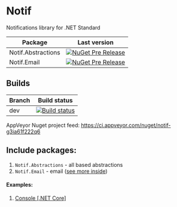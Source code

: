 

# Notif

Notifications library for .NET Standard

Package|Last version
-|-
Notif.Abstractions|[![NuGet Pre Release](https://img.shields.io/nuget/vpre/Notif.Abstractions.svg)](https://www.nuget.org/packages/Notif.Abstractions/)
Notif.Email|[![NuGet Pre Release](https://img.shields.io/nuget/vpre/Notif.Email.svg)](https://www.nuget.org/packages/Notif.Email/)

## Builds

Branch|Build status
-|-
dev|[![Build status](https://ci.appveyor.com/api/projects/status/0hb2hnxb8fl4irt6/branch/dev?svg=true)](https://ci.appveyor.com/project/Valeriy1991/notif/branch/dev)

AppVeyor Nuget project feed: 
https://ci.appveyor.com/nuget/notif-g3ia61f222q6

## Include packages:

1. `Notif.Abstractions` - all based abstractions
1. `Notif.Email` - email ([see more inside](src/Notif.Email))


#### Examples:

1. [Console [.NET Core]](example/ConsoleApp.ServiceProvider)



